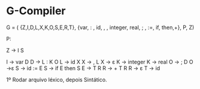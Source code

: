 # G-Compiler

G = ( {Z,I,D,L,X,K,O,S,E,R,T}, {var, : , id, , , integer, real, ; , :=, if, then,+}, P, Z)

P:

Z → I S

I → var D
 D → L : K O
L → id X
 X → , L
 X → ε
 K → integer
 K → real
 O → ; D
 O →ε
 S → id := E
S → if E then S
E → T R
R → + T R
R → ε
T → id


1º Rodar arquivo léxico, depois Sintático.

